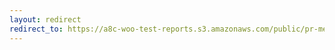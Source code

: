 ```yaml
---
layout: redirect
redirect_to: https://a8c-woo-test-reports.s3.amazonaws.com/public/pr-merge/41435/api/index.html
---
```


